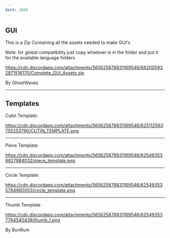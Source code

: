```yaml
---
Sort: 1000
---
```

## **GUI**

This is a Zip Containing all the assets needed to make GUI's 

Note: for global compatibility just copy whatever is in the folder and put it for the available language folders
 
 https://cdn.discordapp.com/attachments/565625878831169546/662005932871516170/Complete_GUI_Assets.zip

By GhostWaves

__________________________
## **Templates**

Cutin Template: 

https://cdn.discordapp.com/attachments/565625878831169546/625112563755253790/CUTIN_TEMPLATE.png

------------------
Piece Template:

https://cdn.discordapp.com/attachments/565625878831169546/625493536627884032/piece_template.png

------------------
Circle Template:

https://cdn.discordapp.com/attachments/565625878831169546/625493535784960003/circle_template.png

------------------
Thumb Template

https://cdn.discordapp.com/attachments/565625878831169546/625493537764540438/thumb_1.png

By BunRum

